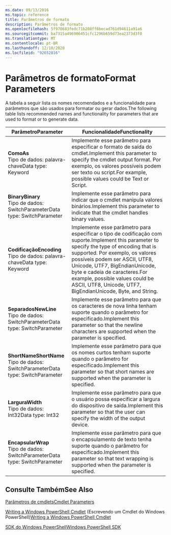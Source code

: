 ```yaml
---
ms.date: 09/13/2016
ms.topic: reference
title: Parâmetros de formato
description: Parâmetros de formato
ms.openlocfilehash: 5f970683fedc71b208ff6becad761d94611a91a6
ms.sourcegitcommit: ba7315a496986451cfc1296b659d73ea2373d3f0
ms.translationtype: MT
ms.contentlocale: pt-BR
ms.lasthandoff: 12/10/2020
ms.locfileid: "92652816"
---
```

# <a name="format-parameters"></a><span data-ttu-id="e2d40-103">Parâmetros de formato</span><span class="sxs-lookup"><span data-stu-id="e2d40-103">Format Parameters</span></span>

<span data-ttu-id="e2d40-104">A tabela a seguir lista os nomes recomendados e a funcionalidade para parâmetros que são usados para formatar ou gerar dados.</span><span class="sxs-lookup"><span data-stu-id="e2d40-104">The following table lists recommended names and functionality for parameters that are used to format or to generate data.</span></span>

|<span data-ttu-id="e2d40-105">Parâmetro</span><span class="sxs-lookup"><span data-stu-id="e2d40-105">Parameter</span></span>|<span data-ttu-id="e2d40-106">Funcionalidade</span><span class="sxs-lookup"><span data-stu-id="e2d40-106">Functionality</span></span>|
|---|---|
|<span data-ttu-id="e2d40-107">**Como**</span><span class="sxs-lookup"><span data-stu-id="e2d40-107">**As**</span></span><br><span data-ttu-id="e2d40-108">Tipo de dados: palavra-chave</span><span class="sxs-lookup"><span data-stu-id="e2d40-108">Data type: Keyword</span></span>|<span data-ttu-id="e2d40-109">Implemente esse parâmetro para especificar o formato de saída do cmdlet.</span><span class="sxs-lookup"><span data-stu-id="e2d40-109">Implement this parameter to specify the cmdlet output format.</span></span> <span data-ttu-id="e2d40-110">Por exemplo, os valores possíveis podem ser texto ou script.</span><span class="sxs-lookup"><span data-stu-id="e2d40-110">For example, possible values could be Text or Script.</span></span>|
|<span data-ttu-id="e2d40-111">**Binary**</span><span class="sxs-lookup"><span data-stu-id="e2d40-111">**Binary**</span></span><br><span data-ttu-id="e2d40-112">Tipo de dados: SwitchParameter</span><span class="sxs-lookup"><span data-stu-id="e2d40-112">Data type: SwitchParameter</span></span>|<span data-ttu-id="e2d40-113">Implemente esse parâmetro para indicar que o cmdlet manipula valores binários.</span><span class="sxs-lookup"><span data-stu-id="e2d40-113">Implement this parameter to indicate that the cmdlet handles binary values.</span></span>|
|<span data-ttu-id="e2d40-114">**Codificação**</span><span class="sxs-lookup"><span data-stu-id="e2d40-114">**Encoding**</span></span><br><span data-ttu-id="e2d40-115">Tipo de dados: palavra-chave</span><span class="sxs-lookup"><span data-stu-id="e2d40-115">Data type: Keyword</span></span>|<span data-ttu-id="e2d40-116">Implemente esse parâmetro para especificar o tipo de codificação com suporte.</span><span class="sxs-lookup"><span data-stu-id="e2d40-116">Implement this parameter to specify the type of encoding that is supported.</span></span> <span data-ttu-id="e2d40-117">Por exemplo, os valores possíveis podem ser ASCII, UTF8, Unicode, UTF7, BigEndianUnicode, byte e cadeia de caracteres.</span><span class="sxs-lookup"><span data-stu-id="e2d40-117">For example, possible values could be ASCII, UTF8, Unicode, UTF7, BigEndianUnicode, Byte, and String.</span></span>|
|<span data-ttu-id="e2d40-118">**Separados**</span><span class="sxs-lookup"><span data-stu-id="e2d40-118">**NewLine**</span></span><br><span data-ttu-id="e2d40-119">Tipo de dados: SwitchParameter</span><span class="sxs-lookup"><span data-stu-id="e2d40-119">Data type: SwitchParameter</span></span>|<span data-ttu-id="e2d40-120">Implemente esse parâmetro para que os caracteres de nova linha tenham suporte quando o parâmetro for especificado.</span><span class="sxs-lookup"><span data-stu-id="e2d40-120">Implement this parameter so that the newline characters are supported when the parameter is specified.</span></span>|
|<span data-ttu-id="e2d40-121">**ShortName**</span><span class="sxs-lookup"><span data-stu-id="e2d40-121">**ShortName**</span></span><br><span data-ttu-id="e2d40-122">Tipo de dados: SwitchParameter</span><span class="sxs-lookup"><span data-stu-id="e2d40-122">Data type: SwitchParameter</span></span>|<span data-ttu-id="e2d40-123">Implemente esse parâmetro para que os nomes curtos tenham suporte quando o parâmetro for especificado.</span><span class="sxs-lookup"><span data-stu-id="e2d40-123">Implement this parameter so that short names are supported when the parameter is specified.</span></span>|
|<span data-ttu-id="e2d40-124">**Largura**</span><span class="sxs-lookup"><span data-stu-id="e2d40-124">**Width**</span></span><br><span data-ttu-id="e2d40-125">Tipo de dados: Int32</span><span class="sxs-lookup"><span data-stu-id="e2d40-125">Data type: Int32</span></span>|<span data-ttu-id="e2d40-126">Implemente esse parâmetro para que o usuário possa especificar a largura do dispositivo de saída.</span><span class="sxs-lookup"><span data-stu-id="e2d40-126">Implement this parameter so that the user can specify the width of the output device.</span></span>|
|<span data-ttu-id="e2d40-127">**Encapsular**</span><span class="sxs-lookup"><span data-stu-id="e2d40-127">**Wrap**</span></span><br><span data-ttu-id="e2d40-128">Tipo de dados: SwitchParameter</span><span class="sxs-lookup"><span data-stu-id="e2d40-128">Data type: SwitchParameter</span></span>|<span data-ttu-id="e2d40-129">Implemente esse parâmetro para que o encapsulamento de texto tenha suporte quando o parâmetro for especificado.</span><span class="sxs-lookup"><span data-stu-id="e2d40-129">Implement this parameter so that text wrapping is supported when the parameter is specified.</span></span>|
## <a name="see-also"></a><span data-ttu-id="e2d40-130">Consulte Também</span><span class="sxs-lookup"><span data-stu-id="e2d40-130">See Also</span></span>

[<span data-ttu-id="e2d40-131">Parâmetros de cmdlets</span><span class="sxs-lookup"><span data-stu-id="e2d40-131">Cmdlet Parameters</span></span>](./cmdlet-parameters.md)

<span data-ttu-id="e2d40-132">[Writing a Windows PowerShell Cmdlet](./writing-a-windows-powershell-cmdlet.md) (Escrevendo um Cmdlet do Windows PowerShell)</span><span class="sxs-lookup"><span data-stu-id="e2d40-132">[Writing a Windows PowerShell Cmdlet](./writing-a-windows-powershell-cmdlet.md)</span></span>

[<span data-ttu-id="e2d40-133">SDK do Windows PowerShell</span><span class="sxs-lookup"><span data-stu-id="e2d40-133">Windows PowerShell SDK</span></span>](../windows-powershell-reference.md)
